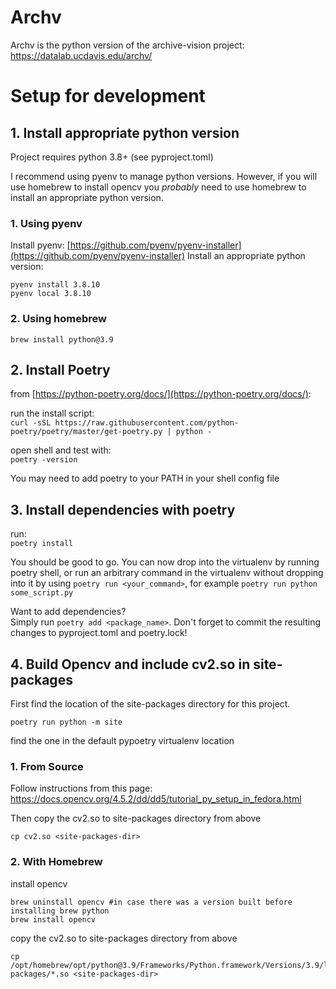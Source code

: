 # Archv
Archv is the python version of the archive-vision project:
https://datalab.ucdavis.edu/archv/

# Setup for development

## 1. Install appropriate python version

Project requires python 3.8+ (see pyproject.toml)

I recommend using pyenv to manage python versions. 
However, if you will use homebrew to install opencv you *probably* need to use
homebrew to install an appropriate python version.

### 1. Using pyenv

Install pyenv: [https://github.com/pyenv/pyenv-installer](https://github.com/pyenv/pyenv-installer)
Install an appropriate python version:
```
pyenv install 3.8.10
pyenv local 3.8.10
```

### 2. Using homebrew
```
brew install python@3.9
```

## 2. Install Poetry

from [https://python-poetry.org/docs/](https://python-poetry.org/docs/):

run the install script:  
`curl -sSL https://raw.githubusercontent.com/python-poetry/poetry/master/get-poetry.py | python -`

open shell and test with:  
`poetry -version`

You may need to add poetry to your PATH in your shell config file

## 3. Install dependencies with poetry

run:  
`poetry install`

You should be good to go. 
You can now drop into the virtualenv by running poetry shell, 
or run an arbitrary command in the virtualenv without dropping into it by using
`poetry run <your_command>`, for example `poetry run python some_script.py`

Want to add dependencies?  
Simply run `poetry add <package_name>`.
Don't forget to commit the resulting changes to pyproject.toml and poetry.lock!


## 4. Build Opencv and include cv2.so in site-packages

First find the location of the site-packages directory for this project.
```
poetry run python -m site
```
find the one in the default pypoetry virtualenv location


### 1. From Source

Follow instructions from this page:
https://docs.opencv.org/4.5.2/dd/dd5/tutorial_py_setup_in_fedora.html

Then copy the cv2.so to site-packages directory from above
```
cp cv2.so <site-packages-dir>
```


### 2. With Homebrew

install opencv
```
brew uninstall opencv #in case there was a version built before installing brew python
brew install opencv 
```

copy the cv2.so to site-packages directory from above
```
cp /opt/homebrew/opt/python@3.9/Frameworks/Python.framework/Versions/3.9/lib/python3.9/site-packages/*.so <site-packages-dir>
```
